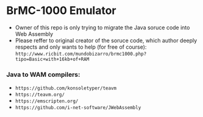 # BrMC-1000 Emulator

- Owner of this repo is only trying to migrate the Java soruce code into Web Assembly
- Please reffer to original creator of the soruce code, which author deeply respects and only wants to help (for free of course): `http://www.ricbit.com/mundobizarro/brmc1000.php?tipo=Basic+with+16kb+of+RAM`


### Java to WAM compilers:
- `https://github.com/konsoletyper/teavm`
- `https://teavm.org/`
- `https://emscripten.org/`
- `https://github.com/i-net-software/JWebAssembly`